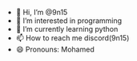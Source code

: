 - 👋 Hi, I’m @9n15
- 👀 I’m interested in programming
- 🌱 I’m currently learning python
- 📫 How to reach me discord(9n15)
- 😄 Pronouns: Mohamed

<!---
9n15/9n15 is a ✨ special ✨ repository because its `README.md` (this file) appears on your GitHub profile.
You can click the Preview link to take a look at your changes.
--->
